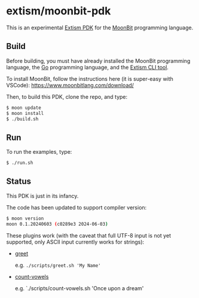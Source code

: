 # extism/moonbit-pdk

This is an experimental [Extism PDK] for the [MoonBit] programming language.

[Extism PDK]: https://extism.org/docs/concepts/pdk
[MoonBit]: https://www.moonbitlang.com/

## Build

Before building, you must have already installed the MoonBit programming language,
the [Go] programming language, and the [Extism CLI tool].

To install MoonBit, follow the instructions here (it is super-easy with VSCode):
https://www.moonbitlang.com/download/

Then, to build this PDK, clone the repo, and type:

```bash
$ moon update
$ moon install
$ ./build.sh
```

[Extism CLI tool]: https://extism.org/docs/install/
[Go]: https://go.dev/

## Run

To run the examples, type:

```bash
$ ./run.sh
```

## Status

This PDK is just in its infancy.

The code has been updated to support compiler version:

```bash
$ moon version
moon 0.1.20240603 (c0289e3 2024-06-03)
```

These plugins work (with the caveat that full UTF-8 input is not yet supported,
only ASCII input currently works for strings):

* [greet](examples/greet/)

  e.g. `./scripts/greet.sh 'My Name'`

* [count-vowels](examples/count-vowels/)

  e.g. `./scripts/count-vowels.sh 'Once upon a dream'
